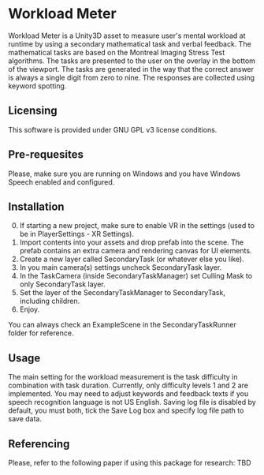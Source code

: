 # Workload Meter
Workload Meter is a Unity3D asset to measure user's mental workload at runtime by using a secondary mathematical task and verbal feedback.
The mathematical tasks are based on the Montreal Imaging Stress Test algorithms. The tasks are presented to the user on the overlay in the bottom of the viewport. The tasks are generated in the way that the correct answer is always a single digit from zero to nine. The responses are collected using keyword spotting.

## Licensing

This software is provided under GNU GPL v3 license conditions.

## Pre-requesites

Please, make sure you are running on Windows and you have Windows Speech enabled and configured. 

## Installation

0. If starting a new project, make sure to enable VR in the settings (used to be in PlayerSettings - XR Settings).
1. Import contents into your assets and drop prefab into the scene. The prefab contains an extra camera and rendering canvas for UI elements.
2. Create a new layer called SecondaryTask (or whatever else you like).
3. In you main camera(s) settings uncheck SecondaryTask layer.
4. In the TaskCamera (inside SecondaryTaskManager) set Culling Mask to only SecondaryTask layer.
5. Set the layer of the SecondaryTaskManager to SecondaryTask, including children.
6. Enjoy.

You can always check an ExampleScene in the SecondaryTaskRunner folder for reference.

## Usage

The main setting for the workload measurement is the task difficulty in combination with task duration. Currently, only difficulty levels 1 and 2 are implemented. You may need to adjust keywords and feedback texts if you speech recognition language is not US English. Saving log file is disabled by default, you must both, tick the Save Log box and specify log file path to save data.

## Referencing

Please, refer to the following paper if using this package for research:
TBD
